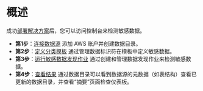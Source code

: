 # 概述
成功[部署解决方案](../deployment/deployment.md)后，您可以访问控制台来检测敏感数据。

- **第1步**：[连接数据源](data-source.md) 添加 AWS 账户并创建数据目录。
- **第2步**：[定义分类模板](data-classification-template.md) 通过管理数据标识符在模板中定义敏感数据。
- **第3步**：[运行敏感数据发现作业](discovery-job-create.md) 通过创建和管理数据发现作业来检测敏感数据。
- **第4步**：[查看结果](data-catalog-sync.md) 通过数据目录可以看到数据源的元数据（如表结构）查看已更新的数据目录，并查看“摘要”页面检查仪表板。